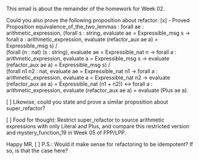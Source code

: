 This email is about the remainder of the homework for Week 02.

Could you also prove the following proposition about refactor:
[x] - Proved
Proposition equivalence_of_the_two_lemmas :
forall ae : arithmetic_expression,
  (forall s : string,
      evaluate ae = Expressible_msg s ->
      forall a : arithmetic_expression,
        evaluate (refactor_aux ae a) = Expressible_msg s)
  /\
  (forall (n : nat)
          (s : string),
      evaluate ae = Expressible_nat n ->
      forall a : arithmetic_expression,
        evaluate a = Expressible_msg s ->
        evaluate (refactor_aux ae a) = Expressible_msg s)
  /\
  (forall n1 n2 : nat,
      evaluate ae = Expressible_nat n1 ->
      forall a : arithmetic_expression,
        evaluate a = Expressible_nat n2 ->
        evaluate (refactor_aux ae a) = Expressible_nat (n1 + n2))
  <->
  forall a : arithmetic_expression,
    evaluate (refactor_aux ae a) = evaluate (Plus ae a).

[ ]
Likewise, could you state and prove a similar proposition about super_refactor?

[ ]
Food for thought:
Restrict super_refactor to source arithmetic expressions with only Literal and Plus,
and compare this restricted version and mystery_function_19 in Week 05 of FPP/LPP.

Happy MR,
[ ]
P.S.: Would it make sense for refactoring to be idempotent?
If so, is that the case here?
